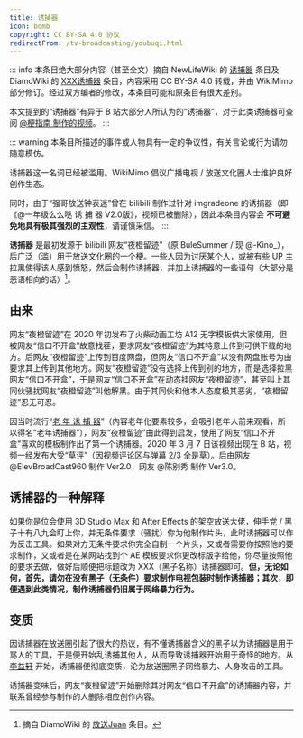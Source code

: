 ```yaml
---
title: 诱捕器
icon: bomb
copyright: CC BY-SA 4.0 协议
redirectFrom: /tv-broadcasting/youbuqi.html
---
```


::: info
本条目绝大部分内容（甚至全文）摘自 NewLifeWiki 的 [诱捕器](https://newlifewiki.miraheze.org/wiki/诱捕器) 条目及 DiamoWiki 的 [XXX诱捕器](https://diamowiki.miraheze.org/wiki/XXX诱捕器) 条目，内容采用 CC BY-SA 4.0 转载，并由 WikiMimo 部分修订。经过双方编者的修改，本条目可能和原条目有很大差别。

本文提到的“诱捕器”有异于 B 站大部分人所认为的“诱捕器”，对于此类诱捕器可查阅 [@梗指南 制作的视频](https://www.bilibili.com/video/BV1Sq4y1R7oT)。
:::

::: warning
本条目所描述的事件或人物具有一定的争议性，有关言论或行为请勿随意模仿。

诱捕器这一名词已经被滥用。WikiMimo 倡议广播电视 / 放送文化圈人士维护良好创作生态。

同时，由于“强哥放送钟表迷”曾在 bilibili 制作过针对 imgradeone 的诱捕器（即《@一年级么么哒 诱 捕 器 V2.0版》，视频已被删除），因此本条目内容会 **不可避免地具有极其强烈的主观性**，请谨慎采信。
:::

**诱捕器** 是最初发源于 bilibili 网友“夜橙留迹”（原 BuleSummer / 现 @-Kino_），后广泛（滥）用于放送文化圈的一个梗。一些人因为讨厌某个人，或被有些 UP 主拉黑使得该人感到愤怒，然后会制作诱捕器，并加上诱捕器的一些语句（大部分是恶语相向的话）[^1]。

## 由来

网友“夜橙留迹”在 2020 年初发布了火柴动画工坊 A12 无字模板供大家使用，但被网友“信口不开盒”故意找茬，要求网友“夜橙留迹”为其特意上传到可供下载的地方。后网友“夜橙留迹”上传到百度网盘，但网友“信口不开盒”以没有网盘账号为由要求其上传到其他地方。网友“夜橙留迹”没有选择上传到别的地方，而是选择拉黑网友“信口不开盒”，于是网友“信口不开盒”在动态挂网友“夜橙留迹”，甚至叫上其同伙骚扰网友“夜橙留迹”叫他解黑。由于其同伙和他本人态度极其恶劣，“夜橙留迹”忍无可忍。

因当时流行“[老 年 诱 捕 器](https://www.bilibili.com/video/BV1i7411e7rs)”（内容老年化要素较多，会吸引老年人前来观看，所以得名“老年诱捕器”），网友“夜橙留迹”由此得到启发，使用了网友“信口不开盒”喜欢的模板制作出了第一个诱捕器。2020 年 3 月 7 日该视频出现在 B 站，视频一经发布大受“草评”（因视频评论区与弹幕 2/3 全是草）。后由网友 @ElevBroadCast960 制作 Ver2.0，网友 @陈别秀 制作 Ver3.0。

## 诱捕器的一种解释

如果你是位会使用 3D Studio Max 和 After Effects 的架空放送大佬，伸手党 / 黑子十有八九会盯上你，并无条件要求（骚扰）你为他制作片头，此时诱捕器可以作为反击工具。如果对方无条件要求你完全自制一个片头，又或者需要你按照他的要求制作，又或者是在某网站找到个 AE 模板要求你更改标版字给他，你尽量按照他的要求去做，做好后顺便把标题改为 XXX（黑子名称）诱捕器即可。**但，无论如何，首先，请勿在没有黑子（无条件）要求制作电视包装时制作诱捕器；其次，即便遇到此类情况，制作诱捕器仍旧属于网络暴力行为。**

## 变质

因诱捕器在放送圈引起了很大的热议，有不懂诱捕器含义的黑子以为诱捕器是用于骂人的工具，于是便开始乱诱捕其他人，从而导致诱捕器开始用于奇怪的地方。从 [李益轩](/web-fair/tv-broadcasting-weirdo/liyixuan.md) 开始，诱捕器便彻底变质，沦为放送圈黑子网络暴力、人身攻击的工具。

诱捕器变味后，网友“夜橙留迹”开始删除其对网友“信口不开盒”的诱捕器内容，并联系曾经参与制作的人删除相应创作内容。

[^1]: 摘自 DiamoWiki 的 [放送Juan](https://diamowiki.miraheze.org/wiki/放送Juan) 条目。
